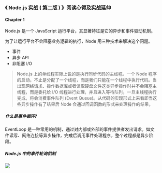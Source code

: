 ### 《 Node.js 实战 ( 第二版 ) 》阅读心得及实战延伸

#### Chapter 1

Node.js 是一个 JavaScript 运行平台，其显著特征是它的异步和事件驱动机制。

为了让运行平台不会阻塞业务逻辑的执行，Node 用三种技术来解决这个问题。

* 事件
* 异步 API
* 非阻塞 I/O

> Node.js 上的单线程实际上说的是执行同步代码的主线程。一个 Node 程序的启动，不止是分配了一个线程，而是我们只能在一个线程中执行代码。当出现网络请求、操作数据库或者读取硬盘文件这类异步操作时并不会阻塞主线程，而是委托给 I/O 线程进行处理，并且进入等待队列。一旦主线程执行完成，将会消费事件队列 (Event Queue)。从代码的实现形式上来看即当这些异步操作有了结果后 Node 会通过回调函数的形式来处理操作的结果。

##### 什么是事件循环?

EventLoop 是一种常用的机制，通过对内部或外部的事件提供者发出请求，如文件读写、网络连接等异步操作，完成后调用事件处理程序，整个过程都是异步阶段。

##### Node.js 中的事件轮询机制

![](https://user-gold-cdn.xitu.io/2018/5/21/163817de4a1ca52c?imageView2/0/w/1280/h/960/format/webp/ignore-error/1)



